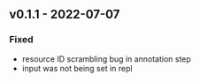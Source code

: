 ## v0.1.1 - 2022-07-07
### Fixed
* resource ID scrambling bug in annotation step
* input was not being set in repl